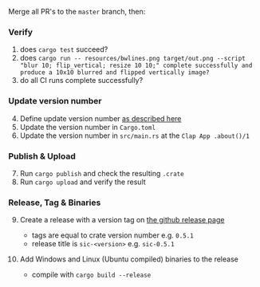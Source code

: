 Merge all PR's to the `master` branch, then:

### Verify

1. does `cargo test` succeed?
2. does `cargo run -- resources/bwlines.png target/out.png --script "blur 10; flip_vertical; resize 10 10;" complete successfully and produce a 10x10 blurred and flipped vertically image?`
3. do all CI runs complete successfully?


### Update version number

4. Define update version number [as described here](https://doc.rust-lang.org/cargo/reference/publishing.html#publishing-a-new-version-of-an-existing-crate)
5. Update the version number in `Cargo.toml`
6. Update the version number in `src/main.rs` at the `Clap App .about()/1`


### Publish & Upload

7. Run `cargo publish` and check the resulting `.crate`
8. Run `cargo upload` and verify the result


### Release, Tag & Binaries

9. Create a release with a version tag on [the github release page](https://github.com/foresterre/sic/releases)
    - tags are equal to crate version number e.g. `0.5.1`
    - release title is `sic-<version>` e.g. `sic-0.5.1`

10. Add Windows and Linux (Ubuntu compiled) binaries to the release
    - compile with `cargo build --release`